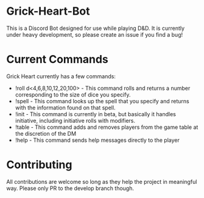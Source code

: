 # Grick-Heart-Bot

This is a Discord Bot designed for use while playing D&D. It is currently under heavy development, so please create an issue if you find a bug!

# Current Commands

Grick Heart currently has a few commands:

  - !roll d<4,6,8,10,12,20,100> - This command rolls and returns a number corresponding to the size of dice you specify.
  - !spell <spellname> - This command looks up the spell that you specify and returns with the information found on that spell.
  - !init <argument> - This command is currently in beta, but basically it handles initiative, including initiative rolls with modifiers.
  - !table <argument> - This command adds and removes players from the game table at the discretion of the DM
  - !help - This command sends help messages directly to the player
  
# Contributing

All contributions are welcome so long as they help the project in meaningful way. Please only PR to the develop branch though.
